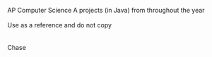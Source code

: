 AP Computer Science A projects (in Java) from throughout the year\
\
Use as a reference and do not copy\
 \
 \
 Chase
